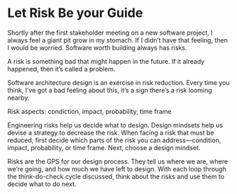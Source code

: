 # Let Risk Be your Guide

Shortly after the first stakeholder meeting on a new software project, I always feel a giant pit grow in my stomach. If I didn’t have that feeling, then I would be worried. Software worth building always has risks.

A risk is something bad that might happen in the future. If it already happened, then it’s called a problem.

Software architecture design is an exercise in risk reduction. Every time you think, I’ve got a bad feeling about this, it’s a sign there’s a risk looming nearby.

Risk aspects: condiction, impact, probability, time frame

Engineering risks help us decide what to design. Design mindsets help us devise a strategy to decrease the risk. When facing a risk that must be reduced, first decide which parts of the risk you can address—condition, impact, probability, or time frame. Next, choose a design mindset. 

Risks are the GPS for our design process. They tell us where we are, where we’re going, and how much we have left to design. With each loop through the think-do-check cycle discussed, think about the risks and use them to decide what to do next.